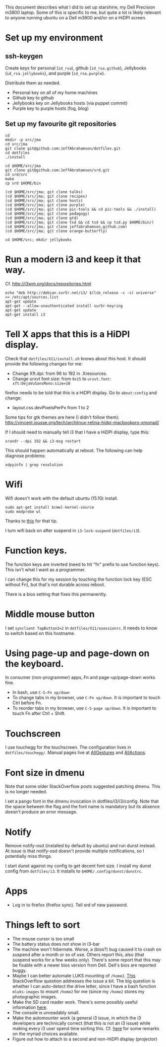 This document describes what I did to set up starshine, my Dell
Precision m3800 laptop.  Some of this is specific to me, but quite a
lot is likely relevant to anyone running ubuntu on a Dell m3800 and/or
on a HiDPI screen.


# Set up my environment

## ssh-keygen

Create keys for personal (`id_rsa`), github (`id_rsa.github`),
Jellybooks (`id_rsa.jellybooks`), and purple (`id_rsa.purple`).

Distribute them as needed.

* Personal key on all of my home machines
* Github key to github
* Jellybooks key on Jellybooks hosts (via puppet commit)
* Purple key to purple hosts (fog, blog)

## Set up my favourite git repositories

    cd
    mkdir -p src/jma
    cd src/jma
    git clone git@github.com:JeffAbrahamson/dotfiles.git
    cd dotfiles
    ./install

    cd $HOME/src/jma
    git clone git@github.com:JeffAbrahamson/srd.git
    cd srd/src
    make
    cp srd $HOME/bin

    (cd $HOME/src/jma; git clone talks)
    (cd $HOME/src/jma; git clone recipes)
    (cd $HOME/src/jma; git clone hosts)
    (cd $HOME/src/jma; git clone purple)
    (cd $HOME/src/jma; git clone pic-tools && cd pic-tools && ./install)
    (cd $HOME/src/jma; git clone pedagogy)
    (cd $HOME/src/jma; git clone gtd)
    (cd $HOME/src/jma; git clone tsd && cd tsd && cp tsd.py $HOME/bin/)
    (cd $HOME/src/jma; git clone jeffabrahamson.github.com)
    (cd $HOME/src/jma; git clone orange-butterfly)

    cd $HOME/src; mkdir jellybooks


# Run a modern i3 and keep it that way.

Cf. http://i3wm.org/docs/repositories.html

    echo "deb http://debian.sur5r.net/i3/ $(lsb_release -c -s) universe" >> /etc/apt/sources.list
    apt-get update
    apt-get --allow-unauthenticated install sur5r-keyring
    apt-get update
    apt-get install i3


# Tell X apps that this is a HiDPI display.

Check that `dotfiles/X11/install.sh` knows about this host.  It should
provide the following changes for me:

* Change Xft.dpi: from 96 to 192 in .Xresources.
* Change urxvt font size: from `9x15` to `urxvt.font: xft:DejaVuSansMono:size=10`

firefox needs to be told that this is a HiDPI display.  Go to
`about:config` and change:

* layout.css.devPixelsPerPx from 1 to 2

Some tips for gtk themes are here (I didn't follow them):
  http://vincent.jousse.org/tech/archlinux-retina-hidpi-macbookpro-xmonad/

If I should need to manually tell i3 that I have a HiDPI display, type
this:

    xrandr --dpi 192 && i3-msg restart

This should happen automatically at reboot.  The following can help
diagnose problems:

    xdpyinfo | grep resolution


# Wifi

Wifi doesn't work with the default ubuntu (15.10) install.

    sudo apt-get install bcmwl-kernel-source
    sudo modprobe wl

Thanks to
[this](http://askubuntu.com/questions/590442/how-can-i-install-broadcom-wireless-adapter-bcm4352-802-11ac-pcid-14e443b1-r)
for that tip.

I turn wifi back on after suspend in `i3-lock-suspend`
(`dotfiles/i3`).


# Function keys.

The function keys are inverted (need to hit "fn" prefix to use
function keys).  This isn't what I want as a programmer.

I can change this for my session by touching the function lock key
(ESC without Fn), but that's not durable across reboot.

There is a bios setting that fixes this permanently.


# Middle mouse button

I set `synclient TapButton3=2` in `dotfiles/X11/xsessionrc`.  It needs
to know to switch based on this hostname.


# Using page-up and page-down on the keyboard.

In consumer (non-programmer) apps, Fn and page-up/page-down works
fine.

* In bash, use `C-S-Fn up/down`
* To change tabs in my browser, use `C-Fn up/down`.  It is important
  to touch Ctrl before Fn.
* To reorder tabs in my browser, use `C-S-page up/down`.  It is important
  to touch Fn after Ctrl + Shift.


# Touchscreen

I use touchegg for the touchscreen.  The configuration lives in
`dotfiles/touchegg/`.  Manual pages live at
[AllGestures](https://code.google.com/p/touchegg/wiki/AllGestures) and
[AllActions](https://code.google.com/p/touchegg/wiki/AllActions).


# Font size in dmenu

Note that some older StackOverflow posts suggested patching dmenu.
This is no longer needed.

I set a pango font in the dmenu invocation in dotfiles/i3/i3/config.
Note that the space between the flag and the font name is mandatory
but its absence doesn't produce an error message.


# Notify

Remove notify-osd (installed by default by ubuntu) and run dunst instead.
At issue is that notify-osd doesn't provide multiple notifications, so
I potentially miss things.

I start dunst against my config to get decent font size.  I install my
dunst config from `dotfiles/i3`.  It installs to
`$HOME/.config/dunst/dunstrc`.


# Apps

* Log in to firefox (firefox sync).  Tell srd of new password.


# Things left to sort

* The mouse cursor is too small
* The battery status does not show in i3-bar
* The machine won't hibernate.  Worse, a (bios?) bug caused it to
  crash on suspend after a month or so of use.  Others report this,
  also (that suspend works for a few weeks only).  There's some report
  that this may be fixable with a newer bios version from Dell.
  Dell's bios are reported buggy.
* Maybe I can better automate LUKS mounting of `/home2`.
  [This](https://askubuntu.com/questions/711582/second-hard-drive-encrypted-luks-but-mounts-separately)
  StackOverflow question addresses the issue a bit.  The big question
  is whether I can auto-detect the drive letter, since I have a bash
  function `mluks-images` to mount `/home2` for me (since my `/home2`
  stores my photographic images.
* Make the SD card reader work.  There's some possibly useful
  information [here](https://askubuntu.com/questions/713408/realtek-5249-card-reader-not-working-dell-m3800-precision).
* The console is unreadably small.
* Make the automounter work (a general i3 issue, in which the i3
  developers are technically correct (that this is not an i3 issue)
  while making every i3 user spend time sorting this.  Cf. [here](https://askubuntu.com/questions/331968/recommended-auto-mounter-for-tiling-window-managers)
  for some remarks on the myriad choices available.
* Figure out how to attach to a second and non-HiDPI display (projector)
